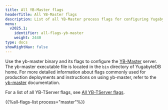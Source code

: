 ```yaml
---
title: All YB-Master flags
headerTitle: All YB-Master flags
description: List of all YB-Master process flags for configuring YugabyteDB using yb-master
menu:
  v2025.1:
    identifier: all-flags-yb-master
    weight: 2440
type: docs
showRightNav: false
---
```


Use the yb-master binary and its flags to configure the [YB-Master](../../../architecture/yb-master/) server. The yb-master executable file is located in the `bin` directory of YugabyteDB home. For more detailed information about flags commonly used for production deployments and instructions on using yb-master, refer to the [yb-master](../yb-master/) documentation.

For a list of all YB-TServer flags, see [All YB-TServer flags](../all-flags-yb-tserver/).

{{%all-flags-list process="master"%}}
